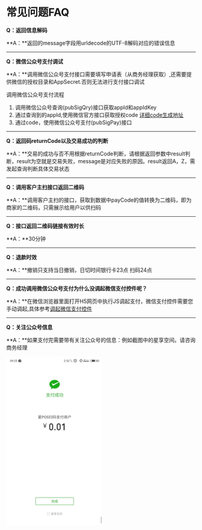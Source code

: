 # 常见问题FAQ

**Q：返回信息解码**

**A：**返回的message字段用urldecode的UTF-8解码对应的错误信息

---

**Q：微信公众号支付调试**

**A：**调用微信公众号支付接口需要填写申请表（从商务经理获取）,还需要提供微信的授权目录和AppSecret.否则无法进行支付接口调试

调用微信公众号支付流程

1. 调用微信公众号查询\(pubSigQry\)接口获取appId和appIdKey
2. 通过查询到的appId,使用微信官方接口获取授权code
   [详细code生成地址](https://mp.weixin.qq.com/wiki?t=resource/res_main&id=mp1421140842)
3. 通过code，使用微信公众号支付\(pubSigPay\)接口

---

**Q：返回码returnCode以及交易成功的判断**

**A：**交易的成功与否不用根据returnCode判断，请根据返回参数中result判断，result为空就是交易失败，message是对应失败的原因。result返回A，Z，需发起查询判断具体交易状态

---

**Q：调用客户主扫接口返回二维码**

**A：**调用客户主扫的接口，获取到数据中payCode的值转换为二维码，即为商家的二维码，只需展示给用户以供扫码

---

**Q：接口返回二维码链接有效时长**

**A：**30分钟

---

**Q：退款时效**

**A：**撤销只支持当日撤销，日切时间银行卡23点 扫码24点

---

**Q：成功调用微信公众号支付为什么没调起微信支付控件呢？**

**A：**在微信浏览器里面打开H5网页中执行JS调起支付，微信支付控件需要您手动调起,具体参考[调起微信支付控件](https://pay.weixin.qq.com/wiki/doc/api/jsapi_sl.php?chapter=7_7&index=6)

---

**Q：关注公众号信息**

**A：**如果支付完需要带有关注公众号的信息：例如截图中的星享空间。请咨询商务经理

![](/assets/import.png)

